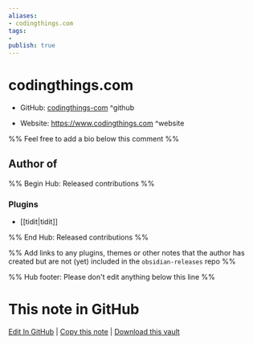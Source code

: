 ```yaml
---
aliases:
- codingthings.com
tags:
- 
publish: true
---
```


# codingthings.com

- GitHub: [codingthings-com](https://github.com/codingthings-com/) ^github
<!-- - Discord: `@` ^discord-->
- Website: <https://www.codingthings.com> ^website
<!-- - [[Publish sites|Publish site]]: <https://> ^publish-->

%% Feel free to add a bio below this comment %%


## Author of

%% Begin Hub: Released contributions %%
### Plugins
- [[tidit|tidit]]

%% End Hub: Released contributions %%

%% Add links to any plugins, themes or other notes that the author has created but are not (yet) included in the `obsidian-releases` repo %%

<!--
### Unlisted plugins
-->

<!--
### Others
-->

<!--
## Sponsor this author
-->

<!-- - [[GitHub sponsors]]: [Sponsor @codingthings-com on GitHub Sponsors](https://github.com/sponsors/codingthings-com) ^github-sponsor-->
<!-- - [[Buy me a coffee]]: <https://> ^buy-me-a-coffee-->
<!-- - [[PayPal]]: <https://> ^paypal-->
<!-- - [[Patreon]]: <https://> ^patreon-->

<!--
## Follow this author
-->

<!-- - [[YouTube Channels|On YouTube]]: <https://> ^youtube-->
<!-- - Twitter: <https://> ^twitter-->
<!-- - ... -->

%% Hub footer: Please don't edit anything below this line %%

# This note in GitHub

<span class="git-footer">[Edit In GitHub](https://github.dev/obsidian-community/obsidian-hub/blob/main/01%20-%20Community/People/codingthings-com.md "git-hub-edit-note") | [Copy this note](https://raw.githubusercontent.com/obsidian-community/obsidian-hub/main/01%20-%20Community/People/codingthings-com.md "git-hub-copy-note") | [Download this vault](https://github.com/obsidian-community/obsidian-hub/archive/refs/heads/main.zip "git-hub-download-vault") </span>
